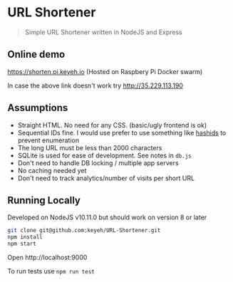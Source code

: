 # URL Shortener

> Simple URL Shortener written in NodeJS and Express

## Online demo

https://shorten.pi.keyeh.io (Hosted on Raspbery Pi Docker swarm)

In case the above link doesn't work try http://35.229.113.190
## Assumptions

-   Straight HTML. No need for any CSS. (basic/ugly frontend is ok)
-   Sequential IDs fine. I would use prefer to use something like [hashids](https://hashids.org) to prevent enumeration
-   The long URL must be less than 2000 characters
-   SQLite is used for ease of development. See notes in `db.js`
-   Don't need to handle DB locking / multiple app servers
-   No caching needed yet
-   Don't need to track analytics/number of visits per short URL

## Running Locally

Developed on NodeJS v10.11.0 but should work on version 8 or later

```sh
git clone git@github.com:keyeh/URL-Shortener.git
npm install
npm start
```

Open http://localhost:9000

To run tests use `npm run test`
